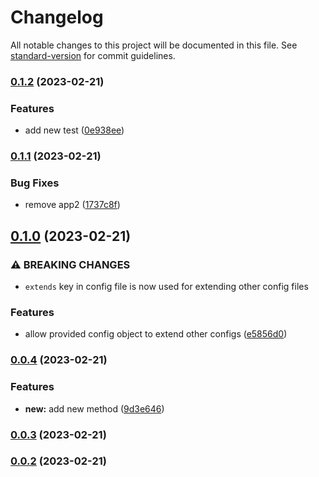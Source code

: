 # Changelog

All notable changes to this project will be documented in this file. See [standard-version](https://github.com/conventional-changelog/standard-version) for commit guidelines.

### [0.1.2](https://github.com/tharinduEranga/maven_semantic_release/compare/v0.1.1...v0.1.2) (2023-02-21)


### Features

* add new test ([0e938ee](https://github.com/tharinduEranga/maven_semantic_release/commit/0e938eed0d4ed4bd0d4d726aadb4260433290779))

### [0.1.1](https://github.com/tharinduEranga/maven_semantic_release/compare/v0.1.0...v0.1.1) (2023-02-21)


### Bug Fixes

* remove app2 ([1737c8f](https://github.com/tharinduEranga/maven_semantic_release/commit/1737c8fd61159a544602166852077231fd0c98bc))

## [0.1.0](https://github.com/tharinduEranga/maven_semantic_release/compare/v0.0.4...v0.1.0) (2023-02-21)


### ⚠ BREAKING CHANGES

* `extends` key in config file is now used for extending other config files

### Features

* allow provided config object to extend other configs ([e5856d0](https://github.com/tharinduEranga/maven_semantic_release/commit/e5856d04635748fc0596bb39af78c9ac41390739))

### [0.0.4](https://github.com/tharinduEranga/maven_semantic_release/compare/v0.0.3...v0.0.4) (2023-02-21)


### Features

* **new:** add new method ([9d3e646](https://github.com/tharinduEranga/maven_semantic_release/commit/9d3e64626b0943a6552d64dc50d00c2b15ab5f92))

### [0.0.3](https://github.com/tharinduEranga/maven_semantic_release/compare/v0.0.2...v0.0.3) (2023-02-21)

### [0.0.2](https://github.com/tharinduEranga/maven_semantic_release/compare/v2.1.0...v0.0.2) (2023-02-21)
